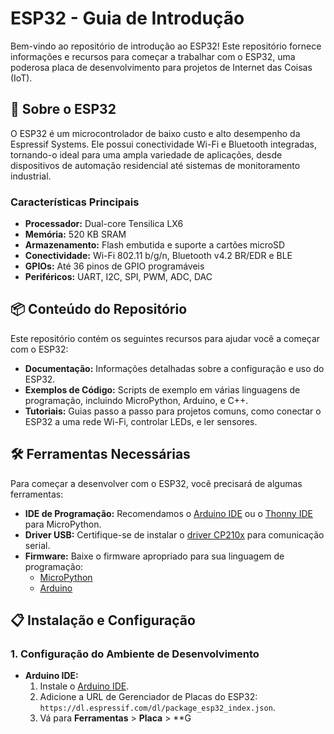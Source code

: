 # ESP32 - Guia de Introdução

Bem-vindo ao repositório de introdução ao ESP32! Este repositório fornece informações e recursos para começar a trabalhar com o ESP32, uma poderosa placa de desenvolvimento para projetos de Internet das Coisas (IoT).

## 🚀 Sobre o ESP32

O ESP32 é um microcontrolador de baixo custo e alto desempenho da Espressif Systems. Ele possui conectividade Wi-Fi e Bluetooth integradas, tornando-o ideal para uma ampla variedade de aplicações, desde dispositivos de automação residencial até sistemas de monitoramento industrial.

### Características Principais

- **Processador:** Dual-core Tensilica LX6
- **Memória:** 520 KB SRAM
- **Armazenamento:** Flash embutida e suporte a cartões microSD
- **Conectividade:** Wi-Fi 802.11 b/g/n, Bluetooth v4.2 BR/EDR e BLE
- **GPIOs:** Até 36 pinos de GPIO programáveis
- **Periféricos:** UART, I2C, SPI, PWM, ADC, DAC

## 📦 Conteúdo do Repositório

Este repositório contém os seguintes recursos para ajudar você a começar com o ESP32:

- **Documentação:** Informações detalhadas sobre a configuração e uso do ESP32.
- **Exemplos de Código:** Scripts de exemplo em várias linguagens de programação, incluindo MicroPython, Arduino, e C++.
- **Tutoriais:** Guias passo a passo para projetos comuns, como conectar o ESP32 a uma rede Wi-Fi, controlar LEDs, e ler sensores.

## 🛠️ Ferramentas Necessárias

Para começar a desenvolver com o ESP32, você precisará de algumas ferramentas:

- **IDE de Programação:** Recomendamos o [Arduino IDE](https://www.arduino.cc/en/software) ou o [Thonny IDE](https://thonny.org/) para MicroPython.
- **Driver USB:** Certifique-se de instalar o [driver CP210x](https://www.silabs.com/developers/usb-to-uart-bridge-vcp-drivers?tab=downloads) para comunicação serial.
- **Firmware:** Baixe o firmware apropriado para sua linguagem de programação:
  - [MicroPython](https://micropython.org/download/esp32/)
  - [Arduino](https://github.com/espressif/arduino-esp32)

## 📋 Instalação e Configuração

### 1. Configuração do Ambiente de Desenvolvimento

- **Arduino IDE:**
  1. Instale o [Arduino IDE](https://www.arduino.cc/en/software).
  2. Adicione a URL de Gerenciador de Placas do ESP32: `https://dl.espressif.com/dl/package_esp32_index.json`.
  3. Vá para **Ferramentas** > **Placa** > **G
